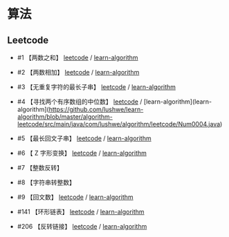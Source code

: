 # 算法

## Leetcode

- #1 【两数之和】 [leetcode](https://leetcode-cn.com/problems/two-sum/) / [learn-algorithm](https://github.com/lushwe/learn-algorithm/blob/master/algorithm-leetcode/src/main/java/com/lushwe/algorithm/leetcode/Num0001.java)
- #2 【两数相加】 [leetcode](https://leetcode-cn.com/problems/add-two-numbers/) / [learn-algorithm](https://github.com/lushwe/learn-algorithm/blob/master/algorithm-leetcode/src/main/java/com/lushwe/algorithm/leetcode/Num0002.java)
- #3 【无重复字符的最长子串】 [leetcode](https://leetcode-cn.com/problems/longest-substring-without-repeating-characters/) / [learn-algorithm](https://github.com/lushwe/learn-algorithm/blob/master/algorithm-leetcode/src/main/java/com/lushwe/algorithm/leetcode/Num0003.java)
- #4 【寻找两个有序数组的中位数】 [leetcode](https://leetcode-cn.com/problems/median-of-two-sorted-arrays/) / [learn-algorithm](learn-algorithm](https://github.com/lushwe/learn-algorithm/blob/master/algorithm-leetcode/src/main/java/com/lushwe/algorithm/leetcode/Num0004.java)
- #5 【最长回文子串】 [leetcode](https://leetcode-cn.com/problems/longest-palindromic-substring/) / [learn-algorithm]()
- #6 【 Z 字形变换】 [leetcode](https://leetcode-cn.com/problems/zigzag-conversion/) / [learn-algorithm]()
- #7 【整数反转】
- #8 【字符串转整数】
- #9 【回文数】 [leetcode](https://leetcode-cn.com/problems/palindrome-number/) / [learn-algorithm](https://github.com/lushwe/learn-algorithm/blob/master/algorithm-leetcode/src/main/java/com/lushwe/algorithm/leetcode/Num0009.java)

- #141 【环形链表】 [leetcode](https://leetcode-cn.com/problems/linked-list-cycle/) / [learn-algorithm](https://github.com/lushwe/learn-algorithm/blob/master/algorithm-leetcode/src/main/java/com/lushwe/algorithm/leetcode/Num0141.java)
- #206 【反转链接】 [leetcode](https://leetcode-cn.com/problems/reverse-linked-list/) / [learn-algorithm](https://github.com/lushwe/learn-algorithm/blob/master/algorithm-leetcode/src/main/java/com/lushwe/algorithm/leetcode/Num0206.java)
